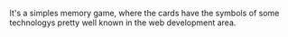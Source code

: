 It's a simples memory game, where the cards have the symbols of some technologys pretty well known in the web development area.
